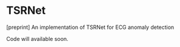 # TSRNet
[preprint] An implementation of TSRNet for ECG anomaly detection

Code will available soon.
